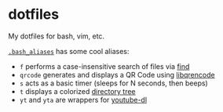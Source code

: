 # dotfiles

My dotfiles for bash, vim, etc.

[`.bash_aliases`](.bash_aliases) has some cool aliases:

- `f` performs a case-insensitive search of files via [find](http://man7.org/linux/man-pages/man1/find.1.html)
- `qrcode` generates and displays a QR Code using [libqrencode](https://fukuchi.org/works/qrencode/index.html.en)
- `s` acts as a basic timer (sleeps for N seconds, then beeps)
- `t` displays a colorized [directory tree](http://mama.indstate.edu/users/ice/tree)
- `yt` and `yta` are wrappers for [youtube-dl](https://github.com/ytdl-org/youtube-dl)
